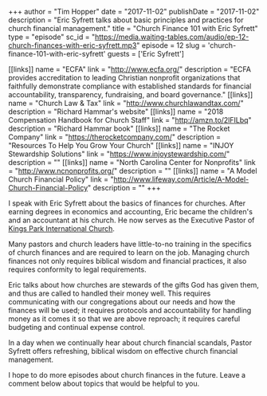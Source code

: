 +++
author = "Tim Hopper"
date = "2017-11-02"
publishDate = "2017-11-02"
description = "Eric Syfrett talks about basic principles and practices for church financial management."
title = "Church Finance 101 with Eric Syfrett"
type = "episode"
sc_id = "https://media.waiting-tables.com/audio/ep-12-church-finances-with-eric-syfrett.mp3"
episode = 12
slug = 'church-finance-101-with-eric-syfrett'
guests = ['Eric Syfrett']

[[links]]
name = "ECFA"
link = "http://www.ecfa.org/"
description = "ECFA provides accreditation to leading Christian nonprofit organizations that faithfully demonstrate compliance with established standards for financial accountability, transparency, fundraising, and board governance."
[[links]]
name = "Church Law & Tax"
link = "http://www.churchlawandtax.com/"
description = "Richard Hammar's website"
[[links]]
name = "2018 Compensation Handbook for Church Staff"
link = "http://amzn.to/2lFILbq"
description = "Richard Hammar book"
[[links]]
name = "The Rocket Company"
link = "https://therocketcompany.com/"
description = "Resources To Help You Grow Your Church"
[[links]]
name = "INJOY Stewardship Solutions"
link = "https://www.injoystewardship.com/"
description = ""
[[links]]
name = "North Carolina Center for Nonprofits"
link = "http://www.ncnonprofits.org/"
description = ""
[[links]]
name = "A Model Church Financial Policy"
link = "http://www.lifeway.com/Article/A-Model-Church-Financial-Policy"
description = ""
+++

I speak with Eric Syfrett about the basics of finances for churches. After earning degrees in economics and accounting, Eric became the children's and an accountant at his church. He now serves as the Executive Pastor of [Kings Park International Church](https://kingspark.org/).

Many pastors and church leaders have little-to-no training in the specifics of church finances and are required to learn on the job. Managing church finances not only requires biblical wisdom and financial practices, it also requires conformity to legal requirements.

Eric talks about how churches are stewards of the gifts God has given them, and thus are called to handled their money well. This requires communicating with our congregations about our needs and how the finances will be used; it requires protocols and accountability for handling money as it comes it so that we are above reproach; it requires careful budgeting and continual expense control.

In a day when we continually hear about church financial scandals, Pastor Syfrett offers refreshing, biblical wisdom on effective church financial management.

I hope to do more episodes about church finances in the future. Leave a comment below about topics that would be helpful to you.